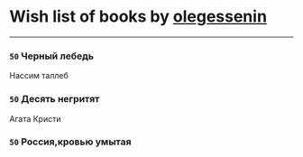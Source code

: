 # Wish list of books by [olegessenin](http://vk.com/id3901448)
---

### `50` Черный лебедь
Нассим таллеб

### `50` Десять негритят
Агата Кристи

### `50` Россия,кровью умытая

